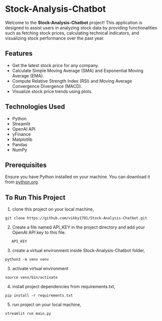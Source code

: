 # Stock-Analysis-Chatbot

Welcome to the **Stock-Analysis-Chatbot** project! This application is designed to assist users in analyzing stock data by providing functionalities such as fetching stock prices, calculating technical indicators, and visualizing stock performance over the past year.

## Features

- Get the latest stock price for any company.
- Calculate Simple Moving Average (SMA) and Exponential Moving Average (EMA).
- Compute Relative Strength Index (RSI) and Moving Average Convergence Divergence (MACD).
- Visualize stock price trends using plots.

## Technologies Used

- Python
- Streamlit
- OpenAI API
- yFinance
- Matplotlib
- Pandas
- NumPy

## Prerequisites

Ensure you have Python installed on your machine. You can download it from [python.org](https://www.python.org/downloads/).

## To Run This Project
1. clone this project on your local machine,
```
git clone https://github.com/vikky1701/Stock-Analysis-Chatbot.git
```
2. Create a file named API_KEY in the project directory and add your OpenAI API key to this file.
```
   API_KEY
```
3. create a virtual environment inside Stock-Analysis-Chatbot folder,
```
python3 -m venv venv
```
3. activate virtual environment
```
source venv/bin/activate
```
4. install project dependencies from requirements.txt,
```
pip install -r requirements.txt
```
5. run project on your local machine,
```
streamlit run main.py
```

  
